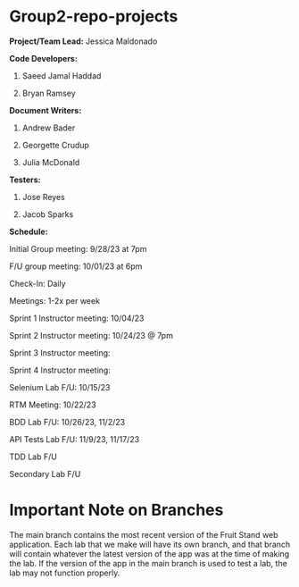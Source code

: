# Group2-repo-projects
__Project/Team Lead:__ Jessica Maldonado

__Code Developers:__ 

1) Saeed Jamal Haddad

2) Bryan Ramsey

__Document Writers:__
1) Andrew Bader

2) Georgette Crudup

3) Julia McDonald
   
__Testers:__
1) Jose Reyes

2) Jacob Sparks
   
__Schedule:__

Initial Group meeting: 9/28/23 at 7pm

F/U group meeting: 10/01/23 at 6pm

Check-In: Daily

Meetings: 1-2x per week

Sprint 1 Instructor meeting: 10/04/23

Sprint 2 Instructor meeting: 10/24/23 @ 7pm

Sprint 3 Instructor meeting:

Sprint 4 Instructor meeting:

Selenium Lab F/U: 10/15/23

RTM Meeting: 10/22/23

BDD Lab F/U: 10/26/23, 11/2/23

API Tests Lab F/U: 11/9/23, 11/17/23

TDD Lab F/U

Secondary Lab F/U


# Important Note on Branches
The main branch contains the most recent version of the Fruit Stand web application. Each lab that we make will have its own branch, and that branch will contain whatever the latest version of the app was at the time of making the lab. If the version of the app in the main branch is used to test a lab, the lab may not function properly.

